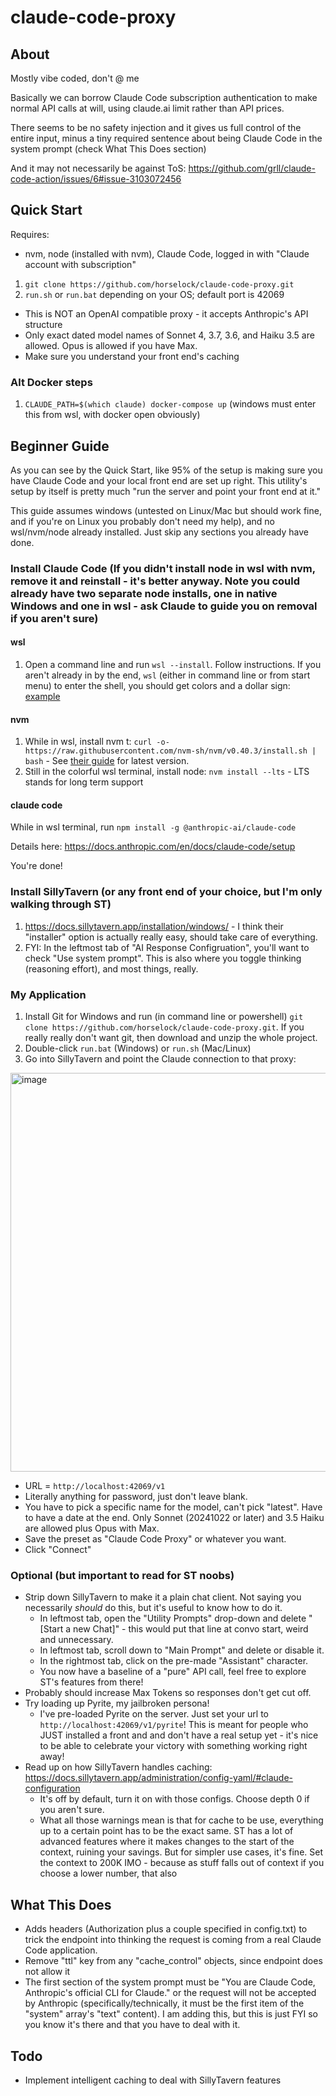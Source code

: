 # claude-code-proxy
## About
Mostly vibe coded, don't @ me

Basically we can borrow Claude Code subscription authentication to make normal API calls at will, using claude.ai limit rather than API prices.

There seems to be no safety injection and it gives us full control of the entire input, minus a tiny required sentence about being Claude Code in the system prompt (check What This Does section)

And it may not necessarily be against ToS: https://github.com/grll/claude-code-action/issues/6#issue-3103072456

## Quick Start
Requires: 
- nvm, node (installed with nvm), Claude Code, logged in with "Claude account with subscription"
1. `git clone https://github.com/horselock/claude-code-proxy.git`
2. `run.sh` or `run.bat` depending on your OS; default port is 42069

- This is NOT an OpenAI compatible proxy - it accepts Anthropic's API structure
- Only exact dated model names of Sonnet 4, 3.7, 3.6, and Haiku 3.5 are allowed. Opus is allowed if you have Max.
- Make sure you understand your front end's caching

### Alt Docker steps
1. `CLAUDE_PATH=$(which claude) docker-compose up` (windows must enter this from wsl, with docker open obviously)

## Beginner Guide
As you can see by the Quick Start, like 95% of the setup is making sure you have Claude Code and your local front end are set up right. This utility's setup by itself is pretty much "run the server and point your front end at it." 

This guide assumes windows (untested on Linux/Mac but should work fine, and if you're on Linux you probably don't need my help), and no wsl/nvm/node already installed. Just skip any sections you already have done.

### Install Claude Code (If you didn't install node in wsl with nvm, remove it and reinstall - it's better anyway. Note you could already have two separate node installs, one in native Windows and one in wsl - ask Claude to guide you on removal if you aren't sure)
#### wsl
1. Open a command line and run `wsl --install`. Follow instructions. If you aren't already in by the end, `wsl` (either in command line or from start menu) to enter the shell, you should get colors and a dollar sign: [example](https://www.jeremymorgan.com/images/customize-wsl-terminal/customize-wsl-terminal-01.jpg)

#### nvm
1. While in wsl, install nvm t: `curl -o- https://raw.githubusercontent.com/nvm-sh/nvm/v0.40.3/install.sh | bash` - See [their guide](https://github.com/nvm-sh/nvm?tab=readme-ov-file#install--update-script) for latest version.
2. Still in the colorful wsl terminal, install node: `nvm install --lts` - LTS stands for long term support

#### claude code
While in wsl terminal, run `npm install -g @anthropic-ai/claude-code`

Details here: https://docs.anthropic.com/en/docs/claude-code/setup

You're done!

### Install SillyTavern (or any front end of your choice, but I'm only walking through ST)
1. https://docs.sillytavern.app/installation/windows/ - I think their "installer" option is actually really easy, should take care of everything.
2. FYI: In the leftmost tab of "AI Response Configruation", you'll want to check "Use system prompt". This is also where you toggle thinking (reasoning effort), and most things, really.

### My Application
1. Install Git for Windows and run (in command line or powershell) `git clone https://github.com/horselock/claude-code-proxy.git`. If you really really don't want git, then download and unzip the whole project.
2. Double-click `run.bat` (Windows) or `run.sh` (Mac/Linux)
3. Go into SillyTavern and point the Claude connection to that proxy:

<img width="638" alt="image" src="https://github.com/user-attachments/assets/3b94e5c4-d52d-4ee8-8d26-675ba667f7a8" />

- URL = `http://localhost:42069/v1`
- Literally anything for password, just don't leave blank.
- You have to pick a specific name for the model, can't pick "latest". Have to have a date at the end. Only Sonnet (20241022 or later) and 3.5 Haiku are allowed plus Opus with Max. 
- Save the preset as "Claude Code Proxy" or whatever you want.
- Click "Connect"

### Optional (but important to read for ST noobs)
- Strip down SillyTavern to make it a plain chat client. Not saying you necessarily *should* do this, but it's useful to know how to do it.
  - In leftmost tab, open the "Utility Prompts" drop-down and delete "[Start a new Chat]" - this would put that line at convo start, weird and unnecessary.
  - In leftmost tab, scroll down to "Main Prompt" and delete or disable it.
  - In the rightmost tab, click on the pre-made "Assistant" character.
  - You now have a baseline of a "pure" API call, feel free to explore ST's features from there!
- Probably should increase Max Tokens so responses don't get cut off.
- Try loading up Pyrite, my jailbroken persona!
  - I've pre-loaded Pyrite on the server. Just set your url to `http://localhost:42069/v1/pyrite`! This is meant for people who JUST installed a front and and don't have a real setup yet - it's nice to be able to celebrate your victory with something working right away!
- Read up on how SillyTavern handles caching: https://docs.sillytavern.app/administration/config-yaml/#claude-configuration
  - It's off by default, turn it on with those configs. Choose depth 0 if you aren't sure.
  - What all those warnings mean is that for cache to be use, everything up to a certain point has to be the exact same. ST has a lot of advanced features where it makes changes to the start of the context, ruining your savings. But for simpler use cases, it's fine. Set the context to 200K IMO - because as stuff falls out of context if you choose a lower number, that also 

## What This Does
- Adds headers (Authorization plus a couple specified in config.txt) to trick the endpoint into thinking the request is coming from a real Claude Code application.
- Remove "ttl" key from any "cache_control" objects, since endpoint does not allow it
- The first section of the system prompt must be "You are Claude Code, Anthropic's official CLI for Claude." or the request will not be accepted by Anthropic (specifically/technically, it must be the first item of the "system" array's "text" content). I am adding this, but this is just FYI so you know it's there and that you have to deal with it.

## Todo
- Implement intelligent caching to deal with SillyTavern features

